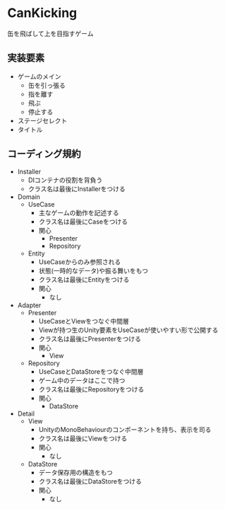# CanKicking

缶を飛ばして上を目指すゲーム

## 実装要素
* ゲームのメイン
  * 缶を引っ張る
  * 指を離す
  * 飛ぶ
  * 停止する
* ステージセレクト
* タイトル

## コーディング規約

* Installer
    * DIコンテナの役割を背負う
    * クラス名は最後にInstallerをつける
* Domain
    * UseCase
      * 主なゲームの動作を記述する
      * クラス名は最後にCaseをつける
      * 関心
        * Presenter
        * Repository
    * Entity
      * UseCaseからのみ参照される
      * 状態(一時的なデータ)や振る舞いをもつ
      * クラス名は最後にEntityをつける
      * 関心
        * なし
* Adapter
  * Presenter
    * UseCaseとViewをつなぐ中間層
    * Viewが持つ生のUnity要素をUseCaseが使いやすい形で公開する
    * クラス名は最後にPresenterをつける
    * 関心
      * View
  * Repository
    * UseCaseとDataStoreをつなぐ中間層
    * ゲーム中のデータはここで持つ
    * クラス名は最後にRepositoryをつける
    * 関心
      * DataStore
* Detail
  * View
    * UnityのMonoBehaviourのコンポーネントを持ち、表示を司る
    * クラス名は最後にViewをつける
    * 関心
      * なし
  * DataStore
    * データ保存用の構造をもつ
    * クラス名は最後にDataStoreをつける
    * 関心
      * なし
